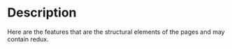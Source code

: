 # Description

Here are the features that are the structural elements of the pages and may contain redux.
